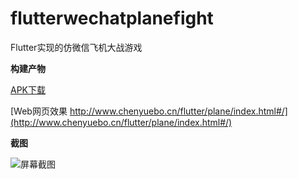 # flutterwechatplanefight

Flutter实现的仿微信飞机大战游戏

**构建产物**

[APK下载](http://chenyuebo.cn/github/FlutterWechatPlaneFightGame/apk/app-release.apk)

[Web网页效果 http://www.chenyuebo.cn/flutter/plane/index.html#/](http://www.chenyuebo.cn/flutter/plane/index.html#/)

**截图**

![屏幕截图](http://chenyuebo.cn/github/FlutterWechatPlaneFightGame/screenCapture.png)

